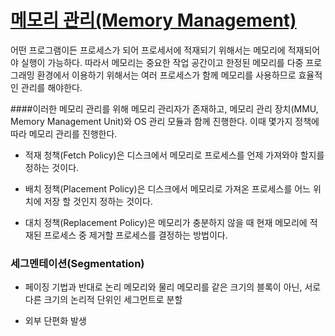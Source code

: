 # <u>메모리 관리(Memory Management)</u>

어떤 프로그램이든 프로세스가 되어 프로세서에 적재되기 위해서는 메모리에 적재되어야 실행이 가능하다.
따라서 메모리는 중요한 작업 공간이고 한정된 메모리를 다중 프로그래밍 환경에서 이용하기 위해서는 여러 프로세스가 함께 메모리를 사용하므로 효율적인 관리를 해야한다.

####이러한 메모리 관리를 위해 메모리 관리자가 존재하고, 메모리 관리 장치(MMU, Memory Management Unit)와 OS 관리 모듈과 함께 진행한다.
이때 몇가지 정책에 따라 메모리 관리를 진행한다.

* 적재 청책(Fetch Policy)은 디스크에서 메모리로 프로세스를 언제 가져와야 할지를 정하는 것이다.

* 배치 정책(Placement Policy)은 디스크에서 메모리로 가져온 프로세스를 어느 위치에 저장 할 것인지 정하는 것이다.

* 대치 정책(Replacement Policy)은 메모리가 충분하지 않을 때 현재 메모리에 적재된 프로세스 중 제거할 프로세스를 결정하는 방법이다.

### 세그멘테이션(Segmentation)

- 페이징 기법과 반대로 논리 메모리와 물리 메모리를 같은 크기의 블록이 아닌, 서로 다른 크기의 논리적 단위인 세그먼트로 분할

- 외부 단편화 발생
